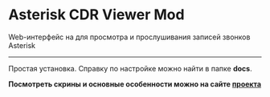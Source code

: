 # Asterisk CDR Viewer Mod
Web-интерфейс на для просмотра и прослушивания записей звонков Asterisk

***
Простая установка. Справку по настройке можно найти в папке **docs**.

**Посмотреть скрины и основные особенности можно на сайте [проекта](http://prog-it.github.io/Asterisk-CDR-Viewer-Mod)**
